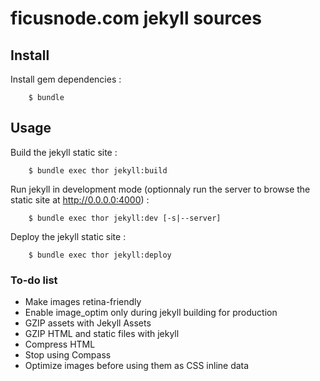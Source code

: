 # ficusnode.com jekyll sources

## Install

Install gem dependencies :

        $ bundle

## Usage

Build the jekyll static site :

        $ bundle exec thor jekyll:build

Run jekyll in development mode (optionnaly run the server to browse the static site at http://0.0.0.0:4000) :

        $ bundle exec thor jekyll:dev [-s|--server]

Deploy the jekyll static site :

        $ bundle exec thor jekyll:deploy

### To-do list

- Make images retina-friendly
- Enable image_optim only during jekyll building for production
- GZIP assets with Jekyll Assets
- GZIP HTML and static files with jekyll
- Compress HTML
- Stop using Compass
- Optimize images before using them as CSS inline data
